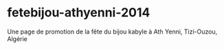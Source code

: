 fetebijou-athyenni-2014
=======================

Une page de promotion de la fête du bijou kabyle à Ath Yenni, Tizi-Ouzou, Algérie


